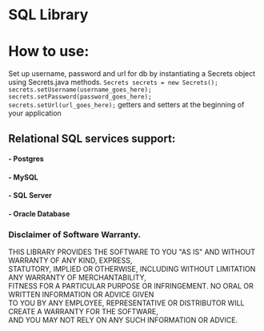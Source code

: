 # SQL Library

# How to use:
Set up username, password and url for db by instantiating a Secrets
object using Secrets.java methods. `Secrets secrets = new Secrets();`
`secrets.setUsername(username_goes_here);`
`secrets.setPassword(password_goes_here);`
`secrets.setUrl(url_goes_here);`
getters and setters at the beginning of your application

## Relational SQL services support:
#### - Postgres
#### - MySQL
#### - SQL Server
#### - Oracle Database

### Disclaimer of Software Warranty. <br />
THIS LIBRARY PROVIDES THE SOFTWARE TO YOU "AS IS" AND WITHOUT WARRANTY OF ANY KIND, EXPRESS, <br />
STATUTORY, IMPLIED OR OTHERWISE, INCLUDING WITHOUT LIMITATION ANY WARRANTY OF MERCHANTABILITY, <br />
FITNESS FOR A PARTICULAR PURPOSE OR INFRINGEMENT. NO ORAL OR WRITTEN INFORMATION OR ADVICE GIVEN <br />
TO YOU BY ANY EMPLOYEE, REPRESENTATIVE OR DISTRIBUTOR WILL CREATE A WARRANTY FOR THE SOFTWARE, <br />
AND YOU MAY NOT RELY ON ANY SUCH INFORMATION OR ADVICE.